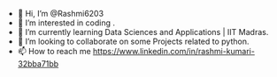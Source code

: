 - 👋 Hi, I’m @Rashmi6203
- 👀 I’m interested in coding .
- 🌱 I’m currently learning Data Sciences and Applications | IIT Madras.
- 💞️ I’m looking to collaborate on some Projects related to python.
- 📫 How to reach me https://www.linkedin.com/in/rashmi-kumari-32bba71bb

<!---
Rashmi6203/Rashmi6203 is a ✨ special ✨ repository because its `README.md` (this file) appears on your GitHub profile.
You can click the Preview link to take a look at your changes.
--->
